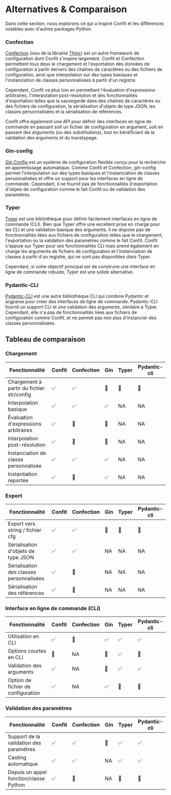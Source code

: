 # Alternatives & Comparaison

Dans cette section, nous explorons ce qui a inspiré Confit et les différences notables avec d'autres packages Python.

### Confection

[Confection](https://github.com/explosion/confection) (issu de la librairie [Thinc](https://github.com/explosion/thinc)) est un autre framework de configuration dont Confit s'inspire largement. Confit et Confection permettent tous deux le chargement et l'exportation des données de configuration à partir de/vers des chaînes de caractères ou des fichiers de configuration, ainsi que interpolation sur des types basiques et l'instanciation de classes personnalisées à partir d'un registre.

Cependant, Confit va plus loin en permettant l'évaluation d'expressions arbitraires, l'interpolation post-résolution et des fonctionnalités d'exportation telles que la sauvegarde dans des chaînes de caractères ou des fichiers de configuration, la sérialisation d'objets de type JSON, les classes personnalisées et la sérialisation de références.

Confit offre également une API pour définir des interfaces en ligne de commande en passant soit un fichier de configuration en argument, soit en passant des arguments (ou des substitutions), tout en bénéficiant de la validation des arguments et du transtypage.

### Gin-config

[Gin Config](https://github.com/google/gin-config) est un système de configuration flexible conçu pour la recherche en apprentissage automatique. Comme Confit et Confection, gin-config permet l'interpolation sur des types basiques et l'instanciation de classes personnalisées et offre un support pour les interfaces en ligne de commande. Cependant, il ne fournit pas de fonctionnalités d'exportation d'objets de configuration comme le fait Confit ou de validation des paramètres.

### Typer

[Typer](https://github.com/tiangolo/typer) est une bibliothèque pour définir facilement interfaces en ligne de commande (CLI). Bien que Typer offre une excellent prise en charge pour les CLI et une validation basique des arguments, il ne dispose pas de fonctionnalités liées aux fichiers de configuration telles que le chargement, l'exportation ou la validation des paramètres comme le fait Confit. Confit s'appuie sur Typer pour ses fonctionnalités CLI mais prend également en charge les arguments de fichiers de configuration et l'instanciation de classes à partir d'un registre, qui ne sont pas disponibles dans Typer.

Cependant, si votre objectif principal est de construire une interface en ligne de commande robuste, Typer est une solide alternative.

### Pydantic-CLI

[Pydantic-CLI](https://github.com/mpkocher/pydantic-cli) est une autre bibliothèque CLI qui combine Pydantic et argparse pour créer des interfaces de ligne de commande. Pydantic-CLI fournit un support CLI et une validation des arguments, similaire à Typer. Cependant, elle n'a pas de fonctionnalités liées aux fichiers de configuration comme Confit, et ne permet pas non plus d'instancier des classes personnalisées.

## Tableau de comparaison

### Chargement

| Fonctionnalité                            | Confit             | Confection         | Gin                | Typer           | Pydantic-cli    |
|-------------------------------------------|--------------------|--------------------|--------------------|-----------------|-----------------|
| Chargement à partir du fichier str/config | :white_check_mark: | :white_check_mark: | :no_entry_sign:    | :no_entry_sign: | :no_entry_sign: |
| Interpolation basique                     | :white_check_mark: | :white_check_mark: | :white_check_mark: | NA              | NA              |
| Évaluation d'expressions arbitraires      | :white_check_mark: | :no_entry_sign:    | :no_entry_sign:    | NA              | NA              |
| Interpolation post-résolution             | :white_check_mark: | :no_entry_sign:    | :no_entry_sign:    | NA              | NA              |
| Instanciation de classe personnalisée     | :white_check_mark: | :white_check_mark: | :white_check_mark: | NA              | NA              |
| Instantiation reportée                    | :white_check_mark: | :no_entry_sign:    | :white_check_mark: | NA              | NA              |

### Export
| Fonctionnalité                           | Confit             | Confection         | Gin             | Typer           | Pydantic-cli    |
|------------------------------------------|--------------------|--------------------|-----------------|-----------------|-----------------|
| Export vers string / fichier cfg         | :white_check_mark: | :white_check_mark: | :no_entry_sign: | :no_entry_sign: | :no_entry_sign: |
| Sérialisation d'objets de type JSON      | :white_check_mark: | :white_check_mark: | NA              | NA              | NA              |
| Sérialisation des classes personnalisées | :white_check_mark: | :no_entry_sign:    | NA              | NA              | NA              |
| Sérialisation des références             | :white_check_mark: | :no_entry_sign:    | NA              | NA              | NA              |

### Interface en ligne de commande (CLI)
| Fonctionnalité                     | Confit             | Confection      | Gin                | Typer              | Pydantic-cli       |
|------------------------------------|--------------------|-----------------|--------------------|--------------------|--------------------|
| Utilisation en CLI                 | :white_check_mark: | :no_entry_sign: | :white_check_mark: | :white_check_mark: | :white_check_mark: |
| Options courtes en CLI             | :no_entry_sign:    | NA              | :no_entry_sign:    | :white_check_mark: | :no_entry_sign:    |
| Validation des arguments           | :white_check_mark: | NA              | :no_entry_sign:    | :white_check_mark: | :white_check_mark: |
| Option de fichier de configuration | :white_check_mark: | NA              | :white_check_mark: | :no_entry_sign:    | :no_entry_sign:    |


### Validation des paramètres
| Fonctionnalité                          | Confit             | Confection         | Gin             | Typer              | Pydantic-cli       |
|-----------------------------------------|--------------------|--------------------|-----------------|--------------------|--------------------|
| Support de la validation des paramètres | :white_check_mark: | :white_check_mark: | :no_entry_sign: | :white_check_mark: | :white_check_mark: |
| Casting automatique                     | :white_check_mark: | :white_check_mark: | NA              | :white_check_mark: | :white_check_mark: |
| Depuis un appel fonction/classe Python  | :white_check_mark: | :no_entry_sign:    | NA              | :no_entry_sign:    | :no_entry_sign:    |

